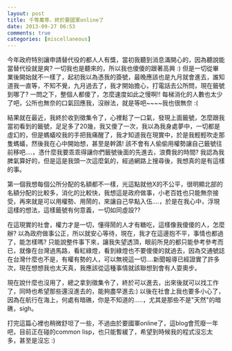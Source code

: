 ```yaml
---
layout: post
title: 千等萬等，終於要國軍online了
date: 2013-09-27 06:53
comments: true
categories: [miscellaneous]
---
```



今年政府特別讓申請替代役的都人人有獎，當初我聽到消息滿開心的，因為聽說能當替代役就是爽? 一切我也是聽來的，所以我也傻傻的跟著高興 :) 但是一切從畢業後開始就不一樣了，起初我以為憑我的簽號，最晚應該也是九月就會進去，誰知道我一直等，不知不覺，九月過去了，我才開始擔心，打電話去公所問，現在籤號到哪了? 一問之下，整個人都傻了，怎麼速度如此之慢啊!! 每梯消化的人數也太少了吧，公所也無奈的口氣回應我，沒辦法，就是等吧~~~~我也很無奈 :(  
  
  
結果就在最近，我終於收到徵集令了，心裡鬆了一口氣，發現上面籤號，怎麼跟我當初看到的籤號，足足多了20幾，我又傻了一次，我以為我身處夢中，一切都是虛幻的，但是螞蟻咬我的手把我痛醒了，我才知道我在現實中，於是我輕輕吹走那隻螞蟻，然後我在心中開始想，甚至是幹譙! 該不會有人偷偷用權勢讓自己籤號往前移吧....，憑什麼我要乖乖得讓你們籤號後面的先進去，浪費我的時間? 我認為我脾氣算好的，但是這是我頭一次這麼氣的，經過網路上搜尋後，我想真的是有這樣的事。  
  
第一個我想每個公所分配的名額都不一樣，光這點就他X的不公平，很明顯北部的名額分配的比較多，消化的比較快，我想這是政府做事，小老百姓也只能無奈接受，再來就是可以用權勢、用鬧的，來讓自己早點入伍....，於是在我心中，浮現這樣的想法，這樣籤號有何意義，一切如同虛設??  
  
在這現實的社會，權力才是一切，懂得鬧的人才有糖吃，這樣像我傻傻的人，怎麼辦? 以為政府做事公正，所以就安心等待，現在，我才在這邊抱不平，事情也都過了，能怎樣嗎? 只能說整件事下來，讓我失望透頂，眼前所見的都只能參考參考而已，就像在台灣過馬路，看紅綠燈，看到綠燈也不要傻傻的就過去，因為交通號誌在台灣什麼也不是，有權有勢的人，可以無視這一切....新聞報導已經證實了許多次，現在想想我也太天真，我應該從這種事情就該聯想到會有人耍奧步。  
  
現在說什麼也沒用了，總之拿到徵集令了，終於可以進去，出來後就可以找工作了，同時也希望那些還沒進去的，能夠盡早進去:) 以後在社會上我也要多小心了，因為在航行在海上，何處有暗礁，你是不知道的.....，尤其是那些不是"天然"的暗礁，sigh。  
  
打完這篇心裡也稍微舒坦了一些，不過由於要國軍online了，這blog會荒廢一年吧，目前正在碰的common lisp，也只能暫緩了，希望到時候我的程式沒忘太多，甚至是沒忘 :) 



